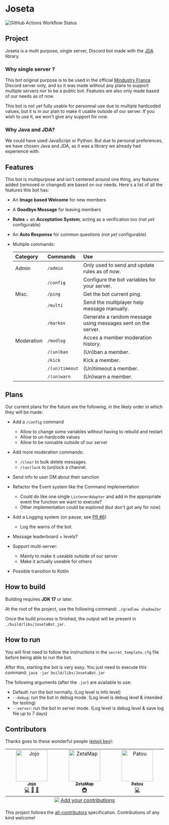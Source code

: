 # Joseta

![GitHub Actions Workflow Status](https://img.shields.io/github/actions/workflow/status/JojoFR1/Joseta/build.yml?logo=githubactions&style=for-the-badge)

## Project

Joseta is a multi purpose, single server, Discord bot made with the [JDA](https://github.com/discord-jda/JDA) library.

### Why single server ?

This bot original purpose is to be used in the official [Mindustry France](https://discord.com/invite/hzGPWhZSGV) Discord server only, and so it was made without any plans to support multiple servers nor to be a public bot. Features are also only made based of our needs as of now.

This bot is not *yet* fully usable for personnal use due to multiple hardcoded values, but it is in our plan to make it usable outside of our server. If you wish to use it, we won't give any support for now.

### Why Java and JDA?

We could have used JavaScript or Python. But due to personal preferences, we have chosen Java and JDA, as it was a library we already had experience with.

## Features

This bot is multipurpose and isn't centered around one thing, any features added (removed or changed) are based on our needs. Here's a list of all the features this bot has:

- An **Image based Welcome** for new members
- A **Goodbye Message** for leaving members
- **Rules** + an **Acceptation System**, acting as a verification too (not *yet* configurable)
- An **Auto Response** for common questions (not *yet* configurable)
- Multiple commands:

  | Category   | Commands       | Use                                                          |
  |:-----------|:---------------|:-------------------------------------------------------------|
  | Admin      | `/admin`       | Only used to send and update rules as of now.                |
  |            | `/config`      | Configure the bot variables for your server.                 |
  | Misc.      | `/ping`        | Get the bot current ping.                                    |
  |            | `/multi`       | Send the multiplayer help message manually.                  |
  |            | `/markov`      | Generate a random message using messages sent on the server. |
  | Moderation | `/modlog`      | Acces a member moderation history.                           |
  |            | `/(un)ban`     | (Un)ban a member.                                            |
  |            | `/kick`        | Kick a member.                                               |
  |            | `/(un)timeout` | (Un)timeout a member.                                        |
  |            | `/(un)warn`    | (Un)warn a member.                                           |

## Plans

Our current plans for the future are the following, in the likely order in which they will be made:

- Add a `/config` command
  - Allow to change *some* variables without having to rebuild and restart
  - Allow to un-hardcode values
  - Allow to be runnable outside of our server

- Add more moderation commands:
  - `/clear` to bulk delete messages.
  - `/(un)lock` to (un)lock a channel.
  
- Send info to user DM about their sanction

- Refactor the Event system like the Command implementation
  - Could do like one single `ListenerAdapter` and add in the appropriate event the function we want to execute?
  - Other implementation could be explored (but don't got any for now)

- Add a Logging system (on pause, see [PR #6](https://github.com/JojoFR1/Joseta/pull/6))
  - Log the warns of the bot.

- Message leaderboard + levels?

- Support multi-server:
  - Mainly to make it useable outside of our server
  - Make it actually useable for others

- Possible transition to Kotlin

## How to build

Building requires **JDK 17** or later.

At the root of the project, use the following command:
`./gradlew shadowJar`

Once the build process is finished, the output will be present in `./build/libs/JosetaBot.jar`.

## How to run

You will first need to follow the instructions in the `secret_template.cfg` file before being able to run the bot.

After this, starting the bot is very easy. You just need to execute this command: `java -jar build/libs/JosetaBot.jar`

The following arguments (after the `.jar`)  are available to use:

- Default: run the bot normally. (Log level is info level)
- `--debug`: run the bot in debug mode. (Log level is debug level & intended for testing)
- `--server`: run the bot in server mode. (Log level is debug level & save log file up to 7 days)

## Contributors

Thanks goes to these wonderful people ([emoji key](https://allcontributors.org/docs/en/emoji-key)):

<!-- ALL-CONTRIBUTORS-LIST:START - Do not remove or modify this section -->
<!-- prettier-ignore-start -->
<!-- markdownlint-disable -->
<table>
  <tbody>
    <tr>
      <td align="center" valign="top" width="14.28%"><a href="https://github.com/JojoFR1"><img src="https://avatars.githubusercontent.com/u/110781915?v=4?s=100" width="100px;" alt="Jojo"/><br /><sub><b>Jojo</b></sub></a><br /><a href="https://github.com/JojoFR1/Joseta/commits?author=JojoFR1" title="Code">💻</a> <a href="#ideas-JojoFR1" title="Ideas, Planning, & Feedback">🤔</a> <a href="#maintenance-JojoFR1" title="Maintenance">🚧</a></td>
      <td align="center" valign="top" width="14.28%"><a href="https://zetamap.fr/"><img src="https://avatars.githubusercontent.com/u/56844734?v=4?s=100" width="100px;" alt="ZetaMap"/><br /><sub><b>ZetaMap</b></sub></a><br /><a href="#infra-ZetaMap" title="Infrastructure (Hosting, Build-Tools, etc)">🚇</a></td>
      <td align="center" valign="top" width="14.28%"><a href="https://xorblo-doitus.github.io/projects/"><img src="https://avatars.githubusercontent.com/u/75997617?v=4?s=100" width="100px;" alt="Patou"/><br /><sub><b>Patou</b></sub></a><br /><a href="https://github.com/JojoFR1/Joseta/commits?author=xorblo-doitus" title="Code">💻</a></td>
    </tr>
  </tbody>
  <tfoot>
    <tr>
      <td align="center" size="13px" colspan="7">
        <img src="https://raw.githubusercontent.com/all-contributors/all-contributors-cli/1b8533af435da9854653492b1327a23a4dbd0a10/assets/logo-small.svg">
          <a href="https://all-contributors.js.org/docs/en/bot/usage">Add your contributions</a>
        </img>
      </td>
    </tr>
  </tfoot>
</table>

<!-- markdownlint-restore -->
<!-- prettier-ignore-end -->

<!-- ALL-CONTRIBUTORS-LIST:END -->

This project follows the [all-contributors](https://github.com/all-contributors/all-contributors) specification. Contributions of any kind welcome!